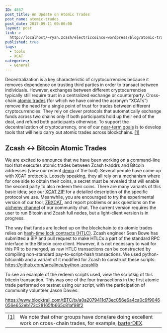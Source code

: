 ```yaml
---
ID: 4867
post_title: An Update on Atomic Trades
post_name: atomic-trades
post_date: 2017-09-11 00:00:00
layout: post
link: >
  http://localhost/~ryan.zcash/electriccoinco-wordpress/blog/atomic-trades/
published: true
tags:
  - tools
  - XCAT
categories:
  - General
---
```

<p>Decentralization is a key characteristic of cryptocurrencies because it removes dependence on trusting third parties in order to transact between individuals. However, exchanges between different cryptocurrencies typically still require trust in a centralized exchange or counterparty. Cross-chain <a class="reference external" href="https://en.bitcoin.it/wiki/Atomic_cross-chain_trading">atomic trades</a> (for which we have coined the acronym “XCATs”) remove the need for a single point of trust for trades between different cryptocurrencies. They rely on clever protocols that automatically exchange funds across two chains only if both participants hold up their end of the deal, and refund both participants otherwise. To support the decentralization of cryptocurrency, one of our <a class="reference external" href="/blog/the-near-future-of-zcash/">near-term goals</a> is to develop tools that will help carry out atomic trades across blockchains. <a class="footnote-reference" href="#id2" id="id1">[1]</a></p>
<div class="section" id="zcash-bitcoin-atomic-trades">
<h2>Zcash &lt;-&gt; Bitcoin Atomic Trades</h2>
<p>We are excited to announce that we have been working on a command-line tool that executes atomic trades between Zcash t-addrs and Bitcoin addresses (view our recent <a class="reference external" href="https://www.youtube.com/watch?v=nPvfn138PRg">demo</a> of the tool). Several people have come up with XCAT protocols. Loosely speaking, they all rely on a mechanism where for one side to obtain their coins, a secret must be revealed that will enable the second party to also redeem their coins. There are many variants of this basic idea; see our <a class="reference external" href="https://github.com/arcalinea/zips/blob/b1ac22dab7ac00a9d07d05c63c3b1f5a0d619967/drafts/arcalinea-xcat/draft.rst">XCAT ZIP</a> for a detailed description of the specific protocol we use. Meanwhile, you are encouraged to try the experimental version of our tool, <a class="reference external" href="https://github.com/zcash/zbxcat">ZBXCAT</a>, and report problems or ask questions on the <a class="reference external" href="https://chat.zcashcommunity.com/channel/alchemy">alchemy channel</a> of our community chat. The current version requires the user to run Bitcoin and Zcash full nodes, but a light-client version is in progress.</p>
<p>The way that funds are locked up on the blockchain to do atomic trades relies on <a class="reference external" href="/blog/htlc-bip/">hash-time lock contracts (HTLC)</a>. Zcash engineer Sean Bowe has submitted a BIP and pull request to make HTLCs a part of the standard RPC interface in the Bitcoin core client. However, it is not necessary to wait for this PR to be merged, as raw HTLC transactions can be constructed by compiling non-standard pay-to-script-hash transactions. We used python-bitcoinlib and a variant of it modified for Zcash to construct these scripts: <a class="reference external" href="https://github.com/arcalinea/python-zcashlib">https://github.com/arcalinea/python-zcashlib</a></p>
<p>To see an example of the redeem scripts used, view the scriptsig of this bitcoin transaction. This was one of the four transactions in the first atomic trade performed on testnet using our script, with the participation of community volunteer Jason Davies:</p>
<p><a class="reference external" href="https://www.blocktrail.com/tBTC/tx/a0a2079411d73ec056e6a4ca0c9f9046056e652eb173c28165fb665c81af98f2">https://www.blocktrail.com/tBTC/tx/a0a2079411d73ec056e6a4ca0c9f9046056e652eb173c28165fb665c81af98f2</a></p>
<table class="docutils footnote" frame="void" id="id2" rules="none">
<colgroup>
<col class="label">
<col></colgroup>
<tbody valign="top">
<tr>
<td class="label"><a class="fn-backref" href="#id1">[1]</a></td>
<td>We note that other groups have done/are doing excellent work on cross-chain trades, for example, <a class="reference external" href="https://www.supernet.org/en/technology/whitepapers/barterdex-a-practical-native-dex#atomic-cross-chain-protocol">barterDEX</a>.</td>
</tr>
</tbody>
</table>
</div>
